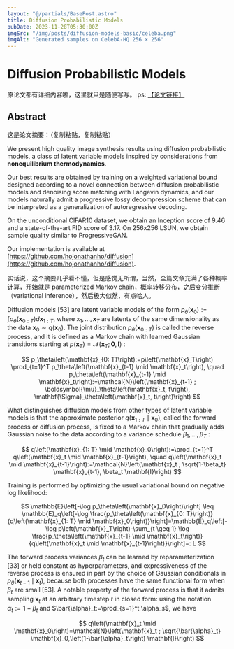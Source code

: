 ```yaml
---
layout: "@/partials/BasePost.astro"
title: Diffusion Probabilistic Models
pubDate: 2023-11-28T05:30:00Z
imgSrc: "/img/posts/diffusion-models-basic/celeba.png"
imgAlt: "Generated samples on CelebA-HQ 256 × 256"
---
```


# Diffusion Probabilistic Models

原论文都有详细内容啦，这里就只是随便写写。 ps: [【论文链接】](https://r2.nkd.red/papers/diffusion-model/2006.11239.pdf)

## Abstract

这是论文摘要：（复制粘贴，复制粘贴）

We present high quality image synthesis results using diffusion probabilistic models, a class of latent variable models inspired by considerations from **nonequilibrium thermodynamics**.

Our best results are obtained by training on a weighted variational bound designed according to a novel connection between diffusion probabilistic models and denoising score matching with Langevin dynamics, and our models naturally admit a progressive lossy decompression scheme that can be interpreted as a generalization of autoregressive decoding.

On the unconditional CIFAR10 dataset, we obtain an Inception score of 9.46 and a state-of-the-art FID score of 3.17. On 256x256 LSUN, we obtain sample quality similar to ProgressiveGAN.

Our implementation is available at [https://github.com/hojonathanho/diffusion](https://github.com/hojonathanho/diffusion).

实话说，这个摘要几乎看不懂，但是感觉无所谓，当然，全篇文章充满了各种概率计算，开始就是 parameterized Markov chain，概率转移分布，之后变分推断（variational inference），然后极大似然，有点哈人。

Diffusion models [53] are latent variable models of the form $p_\theta\left(\mathbf{x}_0\right):=\int p_\theta\left(\mathbf{x}_{0: T}\right) d \mathbf{x}_{1: T}$, where $\mathrm{x}_1, \ldots, \mathbf{x}_T$ are latents of the same dimensionality as the data $\mathbf{x}_0 \sim q\left(\mathbf{x}_0\right)$. The joint distribution $p_\theta\left(\mathbf{x}_{0: T}\right)$ is called the reverse process, and it is defined as a Markov chain with learned Gaussian transitions starting at $p\left(\mathbf{x}_T\right)=\mathcal{N}\left(\mathbf{x}_T ; \mathbf{0}, \mathbf{I}\right)$ :

$$
p_\theta\left(\mathbf{x}_{0: T}\right):=p\left(\mathbf{x}_T\right) \prod_{t=1}^T p_\theta\left(\mathbf{x}_{t-1} \mid \mathbf{x}_t\right), \quad p_\theta\left(\mathbf{x}_{t-1} \mid \mathbf{x}_t\right):=\mathcal{N}\left(\mathbf{x}_{t-1} ; \boldsymbol{\mu}_\theta\left(\mathbf{x}_t, t\right), \mathbf{\Sigma}_\theta\left(\mathbf{x}_t, t\right)\right)
$$

What distinguishes diffusion models from other types of latent variable models is that the approximate posterior $q\left(\mathbf{x}_{1: T} \mid \mathbf{x}_0\right)$, called the forward process or diffusion process, is fixed to a Markov chain that gradually adds Gaussian noise to the data according to a variance schedule $\beta_1, \ldots, \beta_T$ :

$$
q\left(\mathbf{x}_{1: T} \mid \mathbf{x}_0\right):=\prod_{t=1}^T q\left(\mathbf{x}_t \mid \mathbf{x}_{t-1}\right), \quad q\left(\mathbf{x}_t \mid \mathbf{x}_{t-1}\right):=\mathcal{N}\left(\mathbf{x}_t ; \sqrt{1-\beta_t} \mathbf{x}_{t-1}, \beta_t \mathbf{I}\right)
$$

Training is performed by optimizing the usual variational bound on negative log likelihood:

$$
\mathbb{E}\left[-\log p_\theta\left(\mathbf{x}_0\right)\right] \leq \mathbb{E}_q\left[-\log \frac{p_\theta\left(\mathbf{x}_{0: T}\right)}{q\left(\mathbf{x}_{1: T} \mid \mathbf{x}_0\right)}\right]=\mathbb{E}_q\left[-\log p\left(\mathbf{x}_T\right)-\sum_{t \geq 1} \log \frac{p_\theta\left(\mathbf{x}_{t-1} \mid \mathbf{x}_t\right)}{q\left(\mathbf{x}_t \mid \mathbf{x}_{t-1}\right)}\right]=: L
$$

The forward process variances $\beta_t$ can be learned by reparameterization [33] or held constant as hyperparameters, and expressiveness of the reverse process is ensured in part by the choice of Gaussian conditionals in $p_\theta\left(\mathbf{x}_{t-1} \mid \mathbf{x}_t\right)$, because both processes have the same functional form when $\beta_t$ are small [53]. A notable property of the forward process is that it admits sampling $\mathbf{x}_t$ at an arbitrary timestep $t$ in closed form: using the notation $\alpha_t:=1-\beta_t$ and $\bar{\alpha}_t:=\prod_{s=1}^t \alpha_s$, we have

$$
q\left(\mathbf{x}_t \mid \mathbf{x}_0\right)=\mathcal{N}\left(\mathbf{x}_t ; \sqrt{\bar{\alpha}_t} \mathbf{x}_0,\left(1-\bar{\alpha}_t\right) \mathbf{I}\right)
$$

